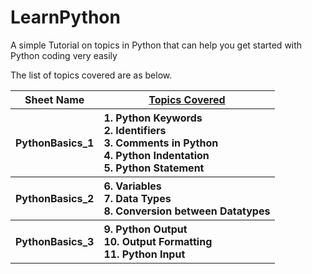 # LearnPython
A simple Tutorial on topics in Python that can help you get started with Python coding very easily


The list of topics covered are as below.

<table width='100%'>
  
  <tr><th>Sheet Name</th><th><a href='PythonBasics_1.ipynb'>Topics Covered</a></th></tr>
  <tr>
    <th>PythonBasics_1</th>
    <th align='left'>
      1. Python Keywords<br/>
      2. Identifiers<br/>
      3. Comments in Python<br/>
      4. Python Indentation<br/>
      5. Python Statement
    </th>
  </tr>
  
  <tr>
    <th>PythonBasics_2</th>
    <th align='left'>
      6. Variables<br/>
      7. Data Types<br/>
      8. Conversion between Datatypes
    </th>
  </tr>
  
  <tr>
    <th>PythonBasics_3</th>
    <th align='left'>
       9. Python Output<br/>
      10. Output Formatting<br/>
      11. Python Input
     </th>
  </tr>



</table>
